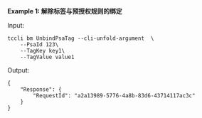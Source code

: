 **Example 1: 解除标签与预授权规则的绑定**



Input: 

```
tccli bm UnbindPsaTag --cli-unfold-argument  \
    --PsaId 123\
    --TagKey key1\
    --TagValue value1
```

Output: 
```
{
    "Response": {
        "RequestId": "a2a13989-5776-4a8b-83d6-43714117ac3c"
    }
}
```

